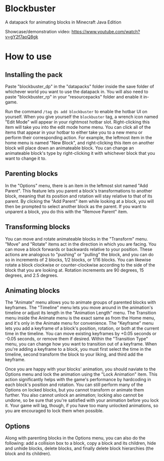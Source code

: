 # Blockbuster
A datapack for animating blocks in Minecraft Java Edition

Showcase/demonstration video: https://www.youtube.com/watch?v=gY2f7aoQ8gk

# How to use
## Installing the pack
Paste "blockbuster_dp" in the "datapacks" folder inside the save folder of whichever world you want to use the datapack in. You will also need to paste "blockbuster_rp" in your "resourcepacks" folder and enable it in-game.

Run the command `/tag @s add blockbuster` to enable the hotbar UI on yourself. When you give yourself the `blockbuster` tag, a wrench icon named "Edit Mode" will appear in your rightmost hotbar slot. Right-clicking this item will take you into the edit mode home menu. You can click all of the items that appear in your hotbar to either take you to a new menu or perform their corresponding action. For example, the leftmost item in the home menu is named "New Block", and right-clicking this item on another block will place down an animateable block. You can change an animateable block's type by right-clicking it with whichever block that you want to change it to.

## Parenting blocks
In the "Options" menu, there is an item in the leftmost slot named "Add Parent". This feature lets you parent a block's transformations to another block, meaning that its position and rotation will stay relative to that of its parent. By clicking the "Add Parent" item while looking at a block, you will then be prompted to select another block as the parent. If you want to unparent a block, you do this with the "Remove Parent" item.

## Transforming blocks
You can move and rotate animateable blocks in the "Transform" menu. "Move" and "Rotate" items act in the direction in which you are facing. You can move a block forwards or backwards relative to your position. These actions are analogous to "pushing" or "pulling" the block, and you can do so in increments of 2 blocks, 1/2 blocks, or 1/16 blocks. You can likewise rotate a block clockwise or counter-clockwise according to the side of the block that you are looking at. Rotation increments are 90 degrees, 15 degrees, and 2.5 degrees.

## Animating blocks
The "Animate" menu allows you to animate groups of parented blocks with keyframes. The "Timeline" menu lets you move around in the animation's timeline or adjust its length in the "Animation Length" menu. The Transition menu inside the Animate menu is the exact same as from the Home menu, and it's only in the Animate menu for convenience. The "Keyframe" menu lets you add a keyframe of a block's position, rotation, or both at the current time in the timeline. You can move existing keyframes by +0.05 seconds or -0.05 seconds, or remove them if desired. Within the "Transition Type" menu, you can change how you want to transition out of a keyframe. When you're adding a keyframe to a block, you must first select the time in the timeline, second transform the block to your liking, and third add the keyframe.

Once you are happy with your blocks' animation, you should naviate to the Options menu and lock the animation using the "Lock Animation" item. This action significantly helps with the game's performance by hardcoding in each block's position and rotation. You can still perform many of the Options on locked blocks, but you cannot transform or animate them further. You also cannot unlock an animation; locking also cannot be undone, so be sure that you're satisfied with your animation before you lock it. Your game will lag, though, if you have too many unlocked animations, so you are encouraged to lock them when possible.

## Options
Along with parenting blocks in the Options menu, you can also do the following: add a collision box to a block, copy a block and its children, hide and unhide blocks, delete blocks, and finally delete block hierarchies (the block and its children).
